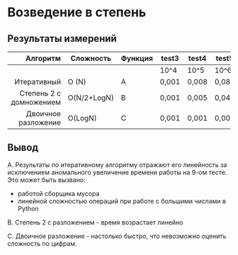 # Возведение в степень

## Результаты измерений

| Алгоритм  | Сложность   | Функция | test3 | test4 | test5 | test6 | test7 | test8 | test9 |
|----------:|-------------|---------|-------|-------|-------|-------|-------|-------|-------| 
|          |   |        |	10^4 | 10^5 | 10^6 | 10^7	| 10^8 | 10^9 | 10^10 |
|Итеративный | O (N)	   | A        | 0,001 |	0,008 |	0,083 |0,743 | 8,579 | 70,982| 2049,393|
|Степень 2 c домножением | O(N/2+LogN) |	B	| 0,001	| 0,005	| 0,044| 0,126 | 2,091 | 31,035 | 256,246|
|Двоичное разложение | O(LogN) |	C |	0,001 |	0,001	| 0,001	| 0,001| 0,001 | 0,001 | 0,001 |

## Вывод

A. Результаты по итеративному алгоритму отражают его линейность за исключением аномального увеличение времени работы на 9-ом тесте.
Это может быть вызвано:
   - работой сборщика мусора
   - линейной сложностью операций при работе с большими числами в Python

B. Степень 2 с разложением - время возрастает линейно

C. Двоичное разложение - настолько быстро, что невозможно оценить сложность по цифрам.